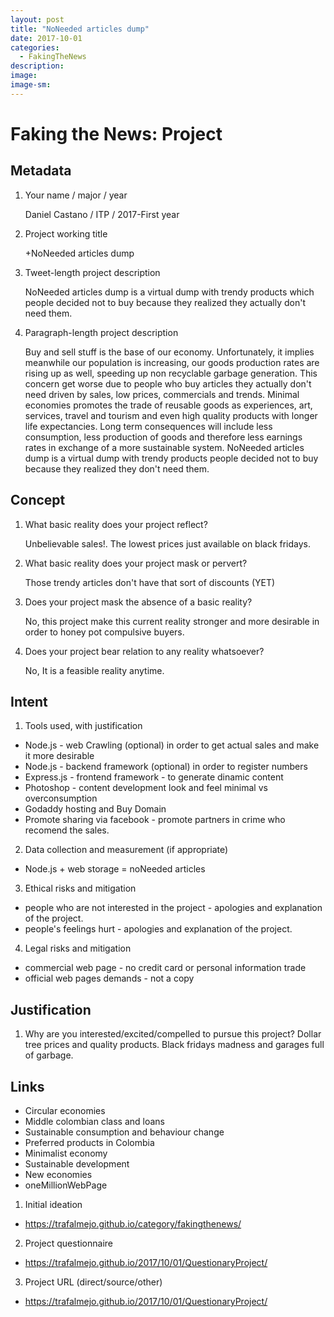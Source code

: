 ```yaml
---
layout: post
title: "NoNeeded articles dump"
date: 2017-10-01
categories: 
  - FakingTheNews
description: 
image: 
image-sm:
---
```


# Faking the News: Project



## Metadata

1. Your name / major / year
	
	Daniel Castano / ITP / 2017-First year

2. Project working title

	+NoNeeded articles dump

3. Tweet-length project description	
	
	NoNeeded articles dump is a virtual dump with trendy products which people decided not to buy because they realized they actually don't need them. 

4. Paragraph-length project description
	
	Buy and sell stuff is the base of our economy. Unfortunately, it implies meanwhile our population is increasing, our goods production rates are rising up as well, speeding up non recyclable garbage generation. This concern get worse due to people who buy articles they actually don't need driven by sales, low prices, commercials and trends. 
	Minimal economies promotes the trade of reusable goods as experiences, art, services, travel and tourism and even high quality products with longer life expectancies. Long term consequences will include less consumption, less production of goods and therefore less earnings rates in exchange of a more sustainable system. NoNeeded articles dump is a virtual dump with trendy products people decided not to buy because they realized they don't need them.

## Concept

1. What basic reality does your project reflect?

	Unbelievable sales!. The lowest prices just available on black fridays.
2. What basic reality does your project mask or pervert?

	Those trendy articles don't have that sort of discounts (YET)
3. Does your project mask the absence of a basic reality?

	No, this project make this current reality stronger and more desirable in order to honey pot compulsive buyers.
4. Does your project bear relation to any reality whatsoever?

	No, It is a feasible reality anytime.

## Intent

1. Tools used, with justification

+ Node.js - web Crawling (optional) in order to get actual sales and make it more desirable
+ Node.js - backend framework (optional) in order to register numbers
+ Express.js - frontend framework - to generate dinamic content
+ Photoshop - content development look and feel minimal  vs overconsumption
+ Godaddy hosting and Buy Domain 
+ Promote sharing via facebook - promote partners in crime who recomend the sales.

2. Data collection and measurement (if appropriate)

+ Node.js + web storage = noNeeded articles

3. Ethical risks and mitigation

+ people who are not interested in the project - apologies and explanation of the project.
+ people's feelings hurt - apologies and explanation of the project.

4. Legal risks and mitigation

+ commercial web page - no credit card or personal information trade
+ official web pages demands - not a copy

## Justification

1. Why are you interested/excited/compelled to pursue this project?
Dollar tree prices and quality products. Black fridays madness and garages full of garbage.

## Links

+ Circular economies 
+ Middle colombian class and loans 
+ Sustainable consumption and behaviour change 
+ Preferred products in Colombia
+ Minimalist economy 
+ Sustainable development 
+ New economies
+ oneMillionWebPage

1. Initial ideation
+ https://trafalmejo.github.io/category/fakingthenews/
2. Project questionnaire
+ https://trafalmejo.github.io/2017/10/01/QuestionaryProject/
3. Project URL (direct/source/other)
+ https://trafalmejo.github.io/2017/10/01/QuestionaryProject/